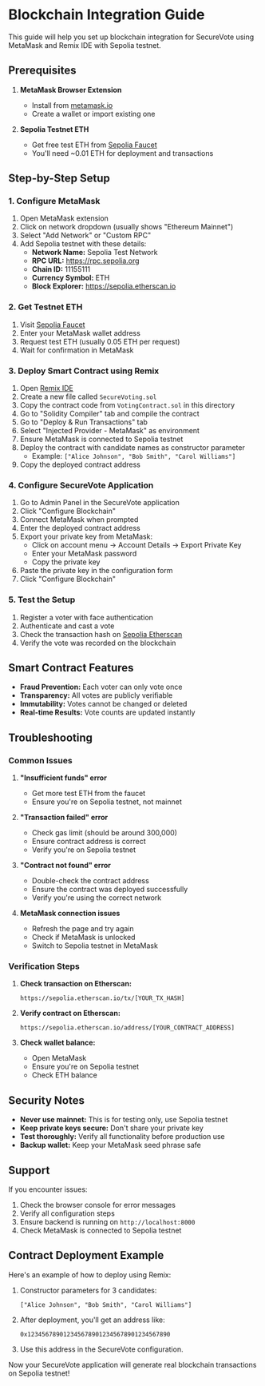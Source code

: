 
# Blockchain Integration Guide

This guide will help you set up blockchain integration for SecureVote using MetaMask and Remix IDE with Sepolia testnet.

## Prerequisites

1. **MetaMask Browser Extension**
   - Install from [metamask.io](https://metamask.io)
   - Create a wallet or import existing one

2. **Sepolia Testnet ETH**
   - Get free test ETH from [Sepolia Faucet](https://sepolia-faucet.pk910.de)
   - You'll need ~0.01 ETH for deployment and transactions

## Step-by-Step Setup

### 1. Configure MetaMask

1. Open MetaMask extension
2. Click on network dropdown (usually shows "Ethereum Mainnet")
3. Select "Add Network" or "Custom RPC"
4. Add Sepolia testnet with these details:
   - **Network Name:** Sepolia Test Network
   - **RPC URL:** https://rpc.sepolia.org
   - **Chain ID:** 11155111
   - **Currency Symbol:** ETH
   - **Block Explorer:** https://sepolia.etherscan.io

### 2. Get Testnet ETH

1. Visit [Sepolia Faucet](https://sepolia-faucet.pk910.de)
2. Enter your MetaMask wallet address
3. Request test ETH (usually 0.05 ETH per request)
4. Wait for confirmation in MetaMask

### 3. Deploy Smart Contract using Remix

1. Open [Remix IDE](https://remix.ethereum.org)
2. Create a new file called `SecureVoting.sol`
3. Copy the contract code from `VotingContract.sol` in this directory
4. Go to "Solidity Compiler" tab and compile the contract
5. Go to "Deploy & Run Transactions" tab
6. Select "Injected Provider - MetaMask" as environment
7. Ensure MetaMask is connected to Sepolia testnet
8. Deploy the contract with candidate names as constructor parameter
   - Example: `["Alice Johnson", "Bob Smith", "Carol Williams"]`
9. Copy the deployed contract address

### 4. Configure SecureVote Application

1. Go to Admin Panel in the SecureVote application
2. Click "Configure Blockchain"
3. Connect MetaMask when prompted
4. Enter the deployed contract address
5. Export your private key from MetaMask:
   - Click on account menu → Account Details → Export Private Key
   - Enter your MetaMask password
   - Copy the private key
6. Paste the private key in the configuration form
7. Click "Configure Blockchain"

### 5. Test the Setup

1. Register a voter with face authentication
2. Authenticate and cast a vote
3. Check the transaction hash on [Sepolia Etherscan](https://sepolia.etherscan.io)
4. Verify the vote was recorded on the blockchain

## Smart Contract Features

- **Fraud Prevention:** Each voter can only vote once
- **Transparency:** All votes are publicly verifiable
- **Immutability:** Votes cannot be changed or deleted
- **Real-time Results:** Vote counts are updated instantly

## Troubleshooting

### Common Issues

1. **"Insufficient funds" error**
   - Get more test ETH from the faucet
   - Ensure you're on Sepolia testnet, not mainnet

2. **"Transaction failed" error**
   - Check gas limit (should be around 300,000)
   - Ensure contract address is correct
   - Verify you're on Sepolia testnet

3. **"Contract not found" error**
   - Double-check the contract address
   - Ensure the contract was deployed successfully
   - Verify you're using the correct network

4. **MetaMask connection issues**
   - Refresh the page and try again
   - Check if MetaMask is unlocked
   - Switch to Sepolia testnet in MetaMask

### Verification Steps

1. **Check transaction on Etherscan:**
   ```
   https://sepolia.etherscan.io/tx/[YOUR_TX_HASH]
   ```

2. **Verify contract on Etherscan:**
   ```
   https://sepolia.etherscan.io/address/[YOUR_CONTRACT_ADDRESS]
   ```

3. **Check wallet balance:**
   - Open MetaMask
   - Ensure you're on Sepolia testnet
   - Check ETH balance

## Security Notes

- **Never use mainnet:** This is for testing only, use Sepolia testnet
- **Keep private keys secure:** Don't share your private key
- **Test thoroughly:** Verify all functionality before production use
- **Backup wallet:** Keep your MetaMask seed phrase safe

## Support

If you encounter issues:
1. Check the browser console for error messages
2. Verify all configuration steps
3. Ensure backend is running on `http://localhost:8000`
4. Check MetaMask is connected to Sepolia testnet

## Contract Deployment Example

Here's an example of how to deploy using Remix:

1. Constructor parameters for 3 candidates:
   ```
   ["Alice Johnson", "Bob Smith", "Carol Williams"]
   ```

2. After deployment, you'll get an address like:
   ```
   0x1234567890123456789012345678901234567890
   ```

3. Use this address in the SecureVote configuration.

Now your SecureVote application will generate real blockchain transactions on Sepolia testnet!
